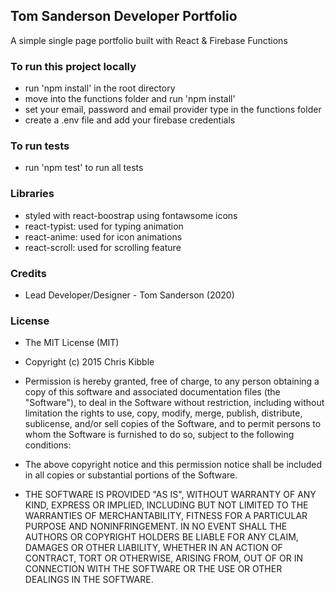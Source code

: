 ## Tom Sanderson Developer Portfolio

A simple single page portfolio built with React & Firebase Functions

### To run this project locally 

- run 'npm install' in the root directory
- move into the functions folder and run 'npm install' 
- set your email, password and email provider type in the functions folder
- create a .env file and add your firebase credentials 

### To run tests

- run 'npm test' to run all tests

### Libraries

- styled with react-boostrap using fontawsome icons
- react-typist: used for typing animation 
- react-anime: used for icon animations
- react-scroll: used for scrolling feature

### Credits

- Lead Developer/Designer - Tom Sanderson (2020)

### License

- The MIT License (MIT)

- Copyright (c) 2015 Chris Kibble

- Permission is hereby granted, free of charge, to any person obtaining a copy of this software and associated documentation files (the "Software"), to deal in the Software without restriction, including without limitation the rights to use, copy, modify, merge, publish, distribute, sublicense, and/or sell copies of the Software, and to permit persons to whom the Software is furnished to do so, subject to the following conditions:

- The above copyright notice and this permission notice shall be included in all copies or substantial portions of the Software.

- THE SOFTWARE IS PROVIDED "AS IS", WITHOUT WARRANTY OF ANY KIND, EXPRESS OR IMPLIED, INCLUDING BUT NOT LIMITED TO THE WARRANTIES OF MERCHANTABILITY, FITNESS FOR A PARTICULAR PURPOSE AND NONINFRINGEMENT. IN NO EVENT SHALL THE AUTHORS OR COPYRIGHT HOLDERS BE LIABLE FOR ANY CLAIM, DAMAGES OR OTHER LIABILITY, WHETHER IN AN ACTION OF CONTRACT, TORT OR OTHERWISE, ARISING FROM, OUT OF OR IN CONNECTION WITH THE SOFTWARE OR THE USE OR OTHER DEALINGS IN THE SOFTWARE.


